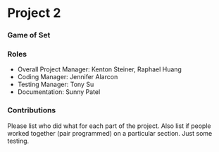 # Project 2
### Game of Set

### Roles
* Overall Project Manager: Kenton Steiner, Raphael Huang
* Coding Manager: Jennifer Alarcon
* Testing Manager: Tony Su
* Documentation: Sunny Patel

### Contributions
Please list who did what for each part of the project.
Also list if people worked together (pair programmed) on a particular section.
Just some testing.
